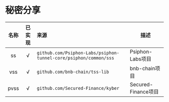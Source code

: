 # 秘密分享

|   名称    | 已实现 | 来源                                       | 描述                                                   |
| :-------: | :----: | :----------------------------------------- | ------------------------------------------------------ |
|  ss  |   √    | `github.com/Psiphon-Labs/psiphon-tunnel-core/psiphon/common/sss`    | Psiphon-Labs项目                                       |
|  vss  |   √    | `github.com/bnb-chain/tss-lib`    | bnb-chain项目                                       |
|  pvss  |   √    | `github.com/Secured-Finance/kyber`    | Secured-Finance项目                                       |